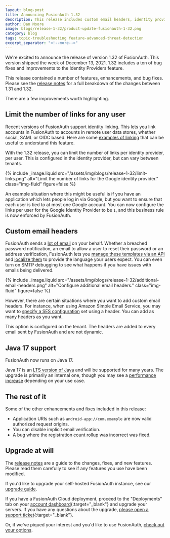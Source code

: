 ```yaml
---
layout: blog-post
title: Announcing FusionAuth 1.32
description: This release includes custom email headers, identity provider link limits, and more.
author: Dan Moore
image: blogs/release-1-32/product-update-fusionauth-1-32.png
category: blog
tags: topic-troubleshooting feature-advanced-threat-detection
excerpt_separator: "<!--more-->"
---
```


We're excited to announce the release of version 1.32 of FusionAuth. This version shipped the week of December 13, 2021. 1.32 includes a ton of bug fixes and improvements to the Identity Providers feature.

<!--more-->

This release contained a number of features, enhancements, and bug fixes. Please see the [release notes](/docs/v1/tech/release-notes#version-1-32-1) for a full breakdown of the changes between 1.31 and 1.32. 

There are a few improvements worth highlighting.

## Limit the number of links for any user

Recent versions of FusionAuth support identity linking. This lets you link accounts in FusionAuth to accounts in remote user data stores, whether social, SAML or OIDC based. Here are some [examples of linking](/docs/v1/tech/identity-providers/#linking-strategy-examples) that can be useful to understand this feature.

With the 1.32 release, you can limit the number of links per identity provider, per user. This is configured in the identity provider, but can vary between tenants.

{% include _image.liquid src="/assets/img/blogs/release-1-32/limit-links.png" alt="Limit the number of links for the Google identity provider." class="img-fluid" figure=false %}

An example situation where this might be useful is if you have an application which lets people log in via Google, but you want to ensure that each user is tied to at most one Google account. You can now configure the links per user for the Google Identity Provider to be `1`, and this business rule is now enforced by FusionAuth. 

## Custom email headers

FusionAuth sends a [lot of email](/docs/v1/tech/email-templates/templates-replacement-variables) on your behalf. Whether a breached password notification, an email to allow a user to reset their password or an address verification, FusionAuth lets you [manage these templates via an API](/docs/v1/tech/apis/emails) and [localize them](/docs/v1/tech/email-templates/email-templates#localization) to provide the language your users expect. You can even turn on SMTP debugging to see what happens if you have issues with emails being delivered.

{% include _image.liquid src="/assets/img/blogs/release-1-32/additional-email-headers.png" alt="Configure additional email headers." class="img-fluid" figure=false %}

However, there are certain situations where you want to add custom email headers. For instance, when using Amazon Simple Email Service, you may want to [specify a SES configuration](https://docs.aws.amazon.com/ses/latest/DeveloperGuide/using-configuration-sets.html) set using a header. You can add as many headers as you want.

This option is configured on the tenant. The headers are added to every email sent by FusionAuth and are not dynamic.

## Java 17 support

FusionAuth now runs on Java 17. 

Java 17 is an [LTS version of Java](https://www.oracle.com/java/technologies/java-se-support-roadmap.html) and will be supported for many years. The upgrade is primarily an internal one, though you may see a [performance increase](https://www.optaplanner.org/blog/2021/09/15/HowMuchFasterIsJava17.html) depending on your use case.

## The rest of it

Some of the other enhancements and fixes included in this release:

* Application URIs such as `android-app://com.example` are now valid authorized request origins.
* You can disable implicit email verification.
* A bug where the registration count rollup was incorrect was fixed.

## Upgrade at will

The [release notes](/docs/v1/tech/release-notes#version-1-32-1) are a guide to the changes, fixes, and new features. Please read them carefully to see if any features you use have been modified.

If you'd like to upgrade your self-hosted FusionAuth instance, see our [upgrade guide](/docs/v1/tech/admin-guide/upgrade). 

If you have a FusionAuth Cloud deployment, proceed to the "Deployments" tab on your [account dashboard](https://account.fusionauth.io/account/deployment/){:target="_blank"} and upgrade your servers. If you have any questions about the upgrade, [please open a support ticket](https://account.fusionauth.io/account/support/){:target="_blank"}.

Or, if we've piqued your interest and you'd like to use FusionAuth, [check out your options](/pricing).
